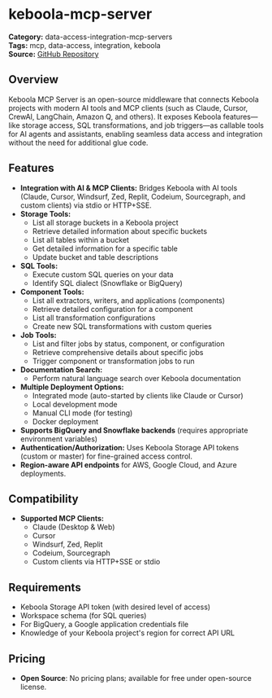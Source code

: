 # keboola-mcp-server

**Category:** data-access-integration-mcp-servers  
**Tags:** mcp, data-access, integration, keboola  
**Source:** [GitHub Repository](https://github.com/keboola/keboola-mcp-server)

## Overview
Keboola MCP Server is an open-source middleware that connects Keboola projects with modern AI tools and MCP clients (such as Claude, Cursor, CrewAI, LangChain, Amazon Q, and others). It exposes Keboola features—like storage access, SQL transformations, and job triggers—as callable tools for AI agents and assistants, enabling seamless data access and integration without the need for additional glue code.

## Features
- **Integration with AI & MCP Clients:** Bridges Keboola with AI tools (Claude, Cursor, Windsurf, Zed, Replit, Codeium, Sourcegraph, and custom clients) via stdio or HTTP+SSE.
- **Storage Tools:**
  - List all storage buckets in a Keboola project
  - Retrieve detailed information about specific buckets
  - List all tables within a bucket
  - Get detailed information for a specific table
  - Update bucket and table descriptions
- **SQL Tools:**
  - Execute custom SQL queries on your data
  - Identify SQL dialect (Snowflake or BigQuery)
- **Component Tools:**
  - List all extractors, writers, and applications (components)
  - Retrieve detailed configuration for a component
  - List all transformation configurations
  - Create new SQL transformations with custom queries
- **Job Tools:**
  - List and filter jobs by status, component, or configuration
  - Retrieve comprehensive details about specific jobs
  - Trigger component or transformation jobs to run
- **Documentation Search:**
  - Perform natural language search over Keboola documentation
- **Multiple Deployment Options:**
  - Integrated mode (auto-started by clients like Claude or Cursor)
  - Local development mode
  - Manual CLI mode (for testing)
  - Docker deployment
- **Supports BigQuery and Snowflake backends** (requires appropriate environment variables)
- **Authentication/Authorization:** Uses Keboola Storage API tokens (custom or master) for fine-grained access control.
- **Region-aware API endpoints** for AWS, Google Cloud, and Azure deployments.

## Compatibility
- **Supported MCP Clients:**
  - Claude (Desktop & Web)
  - Cursor
  - Windsurf, Zed, Replit
  - Codeium, Sourcegraph
  - Custom clients via HTTP+SSE or stdio

## Requirements
- Keboola Storage API token (with desired level of access)
- Workspace schema (for SQL queries)
- For BigQuery, a Google application credentials file
- Knowledge of your Keboola project's region for correct API URL

## Pricing
- **Open Source**: No pricing plans; available for free under open-source license.
